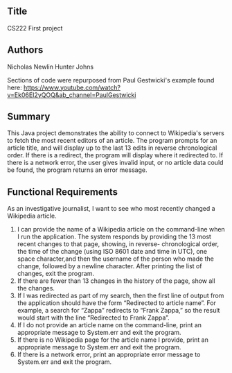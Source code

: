## Title
CS222 First project

## Authors
Nicholas Newlin
Hunter Johns

Sections of code were repurposed from Paul Gestwicki's example found here:
https://www.youtube.com/watch?v=Ek06EI2yQOQ&ab_channel=PaulGestwicki

## Summary
This Java project demonstrates the ability to connect to Wikipedia's servers to fetch the most recent
editors of an article. The program prompts for an article title, and will display up to the last 13 edits in reverse
chronological order. If there is a redirect, the program will display where it redirected to. If there is a network
error, the user gives invalid input, or no article data could be found, the program returns an error message.

## Functional Requirements
As an investigative journalist, I want to see who most recently changed a Wikipedia article.
1.  I can provide the name of a Wikipedia article on the command-line when I run the application.
    The system responds by providing the 13 most recent changes to that page, showing, in reverse-
    chronological order, the time of the change (using ISO 8601 date and time in UTC), one space
    character,and then the username of the person who made the change, followed by a newline character. 
    After printing the list of changes, exit the program.
2.  If there are fewer than 13 changes in the history of the page, show all the changes.
3.  If I was redirected as part of my search, then the first line of output from the application should
    have the form “Redirected to article name”. For example, a search for “Zappa” redirects to “Frank Zappa,”
    so the result would start with the line “Redirected to Frank Zappa”.
4.  If  I  do not provide  an article name on  the command-line, print an appropriate message to
    System.err and exit the program.
5.  If there is no Wikipedia page for the article  name I provide, print an appropriate message to
    System.err and exit the program.
6.  If there is a network error, print an appropriate error message to System.err  and exit the
    program.
